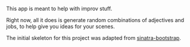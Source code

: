 This app is meant to help with improv stuff.

Right now, all it does is generate random combinations of adjectives and jobs, to help give you ideas for your scenes.

The initial skeleton for this project was adapted from [sinatra-bootstrap](https://github.com/bootstrap-ruby/sinatra-bootstrap).
